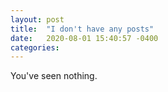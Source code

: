 ```yaml
---
layout: post
title:  "I don't have any posts"
date:   2020-08-01 15:40:57 -0400
categories: 
---
```

You've seen nothing. 
